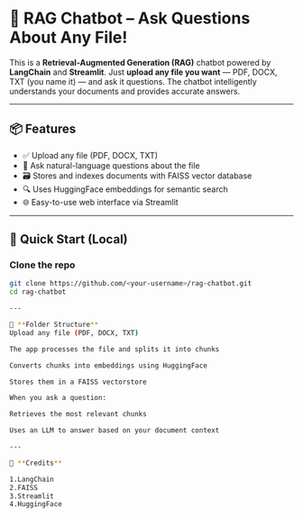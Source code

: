 # 🤖 RAG Chatbot – Ask Questions About Any File!

This is a **Retrieval-Augmented Generation (RAG)** chatbot powered by **LangChain** and **Streamlit**. Just **upload any file you want** — PDF, DOCX, TXT (you name it) — and ask it questions. The chatbot intelligently understands your documents and provides accurate answers.

---

## 📦 Features

- ✅ Upload any file (PDF, DOCX, TXT)
- 🧠 Ask natural-language questions about the file
- 🗃️ Stores and indexes documents with FAISS vector database
- 🔍 Uses HuggingFace embeddings for semantic search
- 🌐 Easy-to-use web interface via Streamlit

---

## 🚀 Quick Start (Local)

### Clone the repo
```bash
git clone https://github.com/<your-username>/rag-chatbot.git
cd rag-chatbot

---

🧠 **Folder Structure**
Upload any file (PDF, DOCX, TXT)

The app processes the file and splits it into chunks

Converts chunks into embeddings using HuggingFace

Stores them in a FAISS vectorstore

When you ask a question:

Retrieves the most relevant chunks

Uses an LLM to answer based on your document context

---

🙌 **Credits**

1.LangChain
2.FAISS
3.Streamlit
4.HuggingFace

